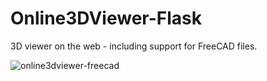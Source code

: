 # Online3DViewer-Flask
3D viewer on the web - including support for FreeCAD files.

![online3dviewer-freecad](sample/online3dviewer-freecad.png)
